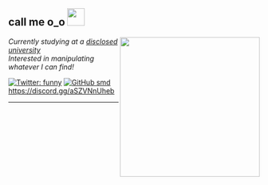 <h2> call me o_o <img src="https://i.pinimg.com/originals/4f/d0/c0/4fd0c049c173c9beb5a0101a84deb6f9.gif" width="35"></h2>
<img align='right' src="https://i.pinimg.com/originals/37/af/24/37af24f04788b5fcfc363e70ebc4b49f.gif" width="280">
<p><em>Currently studying at a <a href="https://www.mdx.ac.uk/">disclosed university</a></br>Interested in manipulating whatever I can find!
</em></p>

[![Twitter: funny](https://img.shields.io/twitter/follow/kyliejenner?style=social)](https://twitter.com/logout)
[![GitHub smd](https://img.shields.io/github/followers/smd?label=follow&style=social)](https://github.com/smd)
https://discord.gg/aSZVNnUheb




---
